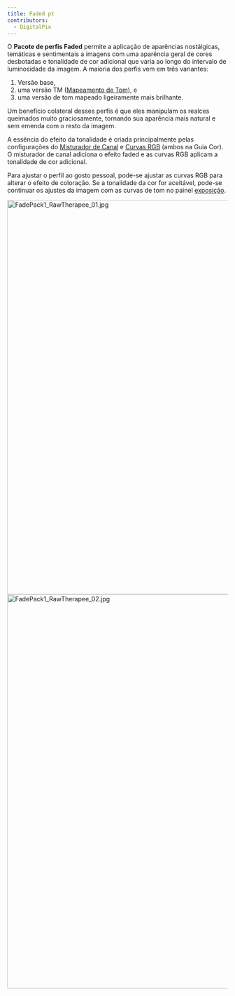 ```yaml
---
title: Faded pt
contributors:
  - DigitalPix
---
```


O **Pacote de perfis Faded** permite a aplicação de aparências
nostálgicas, temáticas e sentimentais a imagens com uma aparência geral
de cores desbotadas e tonalidade de cor adicional que varia ao longo do
intervalo de luminosidade da imagem. A maioria dos perfis vem em três
variantes:

1.  Versão base,
2.  uma versão TM ([Mapeamento de Tom](mapeamento_de_tom)), e
3.  uma versão de tom mapeado ligeiramente mais brilhante.

Um benefício colateral desses perfis é que eles manipulam os realces
queimados muito graciosamente, tornando sua aparência mais natural e sem
emenda com o resto da imagem.

A essência do efeito da tonalidade é criada principalmente pelas
configurações do [Misturador de Canal](misturador_de_canal) e
[Curvas RGB](curvas_rgb) (ambos na Guia Cor). O misturador de
canal adiciona o efeito faded e as curvas RGB aplicam a tonalidade de
cor adicional.

Para ajustar o perfil ao gosto pessoal, pode-se ajustar as curvas RGB
para alterar o efeito de coloração. Se a tonalidade da cor for
aceitável, pode-se continuar os ajustes da imagem com as curvas de tom
no painel [exposição](exposição).

<img src="/images/FadePack1_RawTherapee_01.jpg"
title="FadePack1_RawTherapee_01.jpg" width="900"
alt="FadePack1_RawTherapee_01.jpg" />
<img src="/images/FadePack1_RawTherapee_02.jpg"
title="FadePack1_RawTherapee_02.jpg" width="900"
alt="FadePack1_RawTherapee_02.jpg" />

